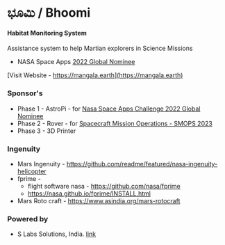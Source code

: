 # ಭೂಮಿ / Bhoomi

#### Habitat Monitoring System

Assistance system to help Martian explorers in Science Missions

* NASA Space Apps [2022 Global Nominee](https://2022.spaceappschallenge.org/locations/magdeburg/teams)

[Visit Website - https://mangala.earth](https://mangala.earth)

### Sponsor's
* Phase 1 - AstroPi - for [Nasa Space Apps Challenge 2022 Global Nominee](https://mangala.earth/sponsors/spaceapps-2022/)
* Phase 2 - Rover - for [Spacecraft Mission Operations - SMOPS 2023](https://smops2023.istrac.gov.in/) 
* Phase 3 - 3D Printer 


### Ingenuity
* Mars Ingenuity - https://github.com/readme/featured/nasa-ingenuity-helicopter
* fprime - 
  * flight software nasa - https://github.com/nasa/fprime
  * https://nasa.github.io/fprime/INSTALL.html
* Mars Roto craft - https://www.asindia.org/mars-rotocraft

### Powered by
* S Labs Solutions, India. [link](https://slabstech.com)
